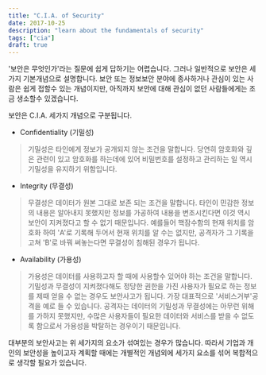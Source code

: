 ```yaml
---
title: "C.I.A. of Security"
date: 2017-10-25
description: "learn about the fundamentals of security"
tags: ["cia"]
draft: true
---
```

'보안은 무엇인가'라는 질문에 쉽게 답하기는 어렵습니다. 그러나 일반적으로 보안은 세가지 기본개념으로 설명합니다. 보안 또는 정보보안 분야에 종사하거나 관심이 있는 사람은 쉽게 접할수 있는 개념이지만, 아직까지 보안에 대해 관심이 없던 사람들에게는 조금 생소할수 있겠습니다.

보안은 C.I.A. 세가지 개념으로 구분됩니다.

- Confidentiality (기밀성)
>기밀성은 타인에게 정보가 공개되지 않는 조건을 말합니다. 당연히 암호화와 깊은 관련이 있고 암호화를 하는데에 있어 비밀번호를 설정하고 관리하는 일 역시 기밀성을 유지하기 위함입니다.

- Integrity (무결성)
>무결성은 데이터가 원본 그대로 보존 되는 조건을 말합니다. 타인이 민감한 정보의 내용은 알아내지 못했지만 정보를 가공하여 내용을 변조시킨다면 이것 역시 보안이 지켜졌다고 할 수 없기 때문입니다. 예를들어 핵잠수함의 현재 위치를 암호화 하여 'A'로 기록해 두어서 현재 위치를 알 수는 없지만, 공격자가 그 기록을 고쳐 'B'로 바꿔 써놓는다면 무결성이 침해된 경우가 됩니다.

- Availability (가용성)
>가용성은 데이터를 사용하고자 할 때에 사용할수 있어야 하는 조건을 말합니다. 기밀성과 무결성이 지켜졌다해도 정당한 권한을 가진 사용자가 필요로 하는 정보를 제때 얻을 수 없는 경우도 보안사고가 됩니다. 가장 대표적으로 '서비스거부'공격을 예로 들 수 있습니다. 공격자는 데이터의 기밀성과 무결성에는 아무런 위해를 가하지 못했지만, 수많은 사용자들이 필요한 데이터와 서비스를 받을 수 없도록 함으로서 가용성을 박탈하는 경우이기 때문입니다.

대부분의 보안사고는 위 세가지의 요소가 섞여있는 경우가 많습니다. 따라서 기업과 개인의 보안성을 높이고자 계획할 때에는 개별적인 개념외에 세가지 요소를 섞어 복합적으로 생각할 필요가 있습니다.
